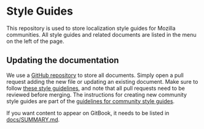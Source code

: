 # Style Guides

This repository is used to store localization style guides for Mozilla communities. All style guides and related documents are listed in the menu on the left of the page.

## Updating the documentation

We use a [GitHub repository](https://github.com/mozilla-l10n/styleguides/) to store all documents. Simply open a pull request adding the new file or updating an existing document. Make sure to follow [these style guidelines](https://github.com/mozilla-l10n/documentation/blob/master/misc/documentation_styleguide.md), and note that all pull requests need to be reviewed before merging. The instructions for creating new community style guides are part of the [guidelines for community style guides](guidelines/styleguide_guidelines.md).

If you want content to appear on GitBook, it needs to be listed in [docs/SUMMARY.md](https://github.com/mozilla-l10n/styleguides/blob/master/docs/SUMMARY.md).
